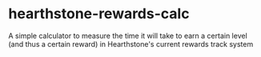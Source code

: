 # hearthstone-rewards-calc
A simple calculator to measure the time it will take to earn a certain level (and thus a certain reward) in Hearthstone's current rewards track system
